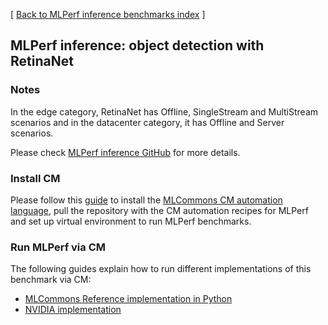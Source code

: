 [ [Back to MLPerf inference benchmarks index](../README.md) ]

## MLPerf inference: object detection with RetinaNet

### Notes

In the edge category, RetinaNet has Offline, SingleStream and MultiStream scenarios and in the datacenter category, it has Offline and Server scenarios. 

Please check [MLPerf inference GitHub](https://github.com/mlcommons/inference) for more details.

### Install CM

Please follow this [guide](../README.md#install-cm-automation-language) 
to install the [MLCommons CM automation language](https://doi.org/10.5281/zenodo.8105339),
pull the repository with the CM automation recipes for MLPerf and 
set up virtual environment to run MLPerf benchmarks.

### Run MLPerf via CM

The following guides explain how to run different implementations of this benchmark via CM:

* [MLCommons Reference implementation in Python](README_reference.md)
* [NVIDIA implementation](README_nvidia.md)
